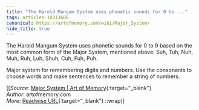 ```yaml
---
title: "The Harold Mangum System uses phonetic sounds for 0 to ..."
tags: articles-10313686
canonical: https://artofmemory.com/wiki/Major_System/
hide_title: true
---
```


The Harold Mangum System uses phonetic sounds for 0 to 9 based on the most common form of the Major System, mentioned above: Suh, Tuh, Nuh, Muh, Ruh, Luh, Shuh, Cuh, Fuh, Puh.

Major system for remembering digits and numbers. Use the consonants to choose words and make sentences to remember a string of numbers.


[[_Source_: [Major System | Art of Memory](https://artofmemory.com/wiki/Major_System/){:target="_blank"}<br>
_Author_: artofmemory.com<br>
_More_: [Readwise URL](https://readwise.io/open/210379947){:target="_blank"}
::wrap]]